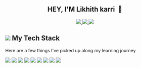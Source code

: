 <h2 align="center">HEY, I'M Likhith karri  &nbsp;👋</h2>


<p align="center">

<a href="https://www.linkedin.com/in/Likhith karri/">
    <img src="https://img.shields.io/badge/-LinkedIn-ffffa0?style=for-the-badge&logo=linkedin&logoColor=0C61BF" />
</a>
              
<a href="mailto:karrilikhith@gmail.com">
    <img src="https://img.shields.io/badge/-Gmail-ffffa0?style=for-the-badge&logo=gmail&logoColor=E34133" />
</a>
              
<a href="https://twitter.com/karri_likhith">
    <img src="https://img.shields.io/badge/-Twitter-ffffa0?style=for-the-badge&logo=twitter&logoColor=4C9BE5" />
</a>

</p>



<h2><img src="https://img.icons8.com/glyph-neue/32/fa314a/administrative-tools.png"/>&nbsp;My Tech Stack</h2>

<p>Here are a few things I've picked up along my learning journey</p>

<p>
    <img src="https://img.shields.io/badge/HTML%20-%23F7DF1E.svg?&style=for-the-badge&color=E34F26&logo=html5&logoColor=white" />
    <img src="https://img.shields.io/badge/css%20-%23F7DF1E.svg?&style=for-the-badge&color=5CD8EE&logo=css3&logoColor=black" />
    <img src="https://img.shields.io/badge/JavaScript%20-%23F7DF1E.svg?&style=for-the-badge&color=F7DF1E&logo=javascript&logoColor=black" />
    <img src="https://img.shields.io/badge/Python%20-%23F7DF1E.svg?&style=for-the-badge&color=115B9A&logo=python&logoColor=white" />
    <img src="https://img.shields.io/badge/Django%20-%23F7DF1E.svg?&style=for-the-badge&color=0F4B13&logo=django&logoColor=white" />
    <img src="https://img.shields.io/badge/Figma%20-%23F7DF1E.svg?&style=for-the-badge&color=A259FF&logo=figma&logoColor=white" />
    <img src="https://img.shields.io/badge/Git%20-%23F7DF1E.svg?&style=for-the-badge&color=abf&logo=git&logoColor=black" />
    <img src="https://img.shields.io/badge/GitHub%20-%23F7DF1E.svg?&style=for-the-badge&color=000&logo=github&logoColor=white" />
    <img src="https://img.shields.io/badge/Java%20-%23F7DF1E.svg?&style=for-the-badge&color=8D6748&logo=java&logoColor=white" />
     </p>
    
    
    

